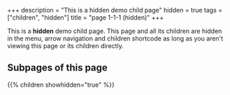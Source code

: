 +++
description = "This is a hidden demo child page"
hidden = true
tags = ["children", "hidden"]
title = "page 1-1-1 (hidden)"
+++

This is a **hidden** demo child page. This page and all its children are hidden in the menu, arrow navigation and children shortcode as long as you aren't viewing this page or its children directly.

## Subpages of this page

{{% children showhidden="true" %}}
